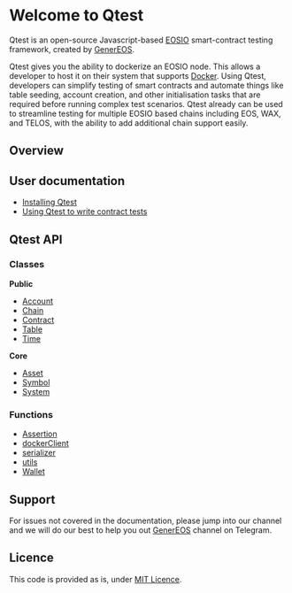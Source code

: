 # Welcome to Qtest 

Qtest is an open-source Javascript-based [EOSIO](https://eosnetwork.com/) smart-contract testing framework, created by [GenerEOS](https://genereos.io).

Qtest gives you the ability to dockerize an EOSIO node. This allows a developer to host it on their system that supports [Docker](https://docs.docker.com). Using Qtest, developers can simplify testing of smart contracts and automate things like table seeding, account creation, and other initialisation tasks that are required before running complex test scenarios. Qtest already can be used to streamline testing for multiple EOSIO based chains including EOS, WAX, and TELOS, with the ability to add additional chain support easily.

## Overview

## User documentation

* [Installing Qtest](docs/tutorial/installation.md)
* [Using Qtest to write contract tests](docs/tutorials/02.InteractingWithEOSContractsInEOSFactory.md)

## Qtest API
### Classes

**Public**

* [Account](docs/api/account.md)
* [Chain](docs/api/chain.md)
* [Contract](docs/api/contract.md)
* [Table](docs/api/table.md)
* [Time](docs/api/time.md)

**Core**

* [Asset](docs/api/asset.md)
* [Symbol](docs/api/symbol.md)
* [System](docs/api/system.md)


### Functions
* [Assertion](docs/api/assertion.md)
* [dockerClient](docs/api/dockerclient.md)
* [serializer](docs/api/serializer.md)
* [utils](docs/api/utils.md)
* [Wallet](docs/cases/wallet.md)



## Support

For issues not covered in the documentation, please jump into our channel and we will do our best to help you out [GenerEOS](https://t.me/generEOS) channel on Telegram.

## Licence

This code is provided as is, under [MIT Licence](LICENCE).



